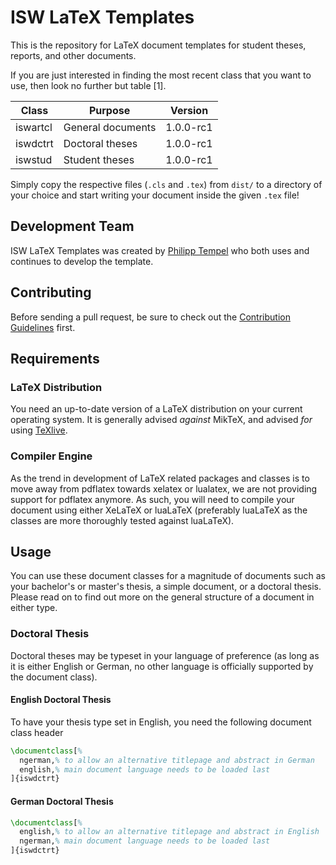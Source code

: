 # ISW LaTeX Templates

This is the repository for LaTeX document templates for student theses, reports, and other documents.

If you are just interested in finding the most recent class that you want to use, then look no further but table [1].

| Class | Purpose | Version |
|-------|---------|---------|
| iswartcl | General documents | 1.0.0-rc1 |
| iswdctrt | Doctoral theses | 1.0.0-rc1 |
| iswstud | Student theses | 1.0.0-rc1 |

Simply copy the respective files (`.cls` and `.tex`) from `dist/` to a directory of your choice and start writing your document inside the given `.tex` file!

## Development Team

ISW LaTeX Templates was created by [Philipp Tempel](http://www.isw.uni-stuttgart.de/institut/mitarbeiter/Tempel/?__locale=en) who both uses and continues to develop the template.

## Contributing

Before sending a pull request, be sure to check out the [Contribution Guidelines](CONTRIBUTING.md) first.

## Requirements

### LaTeX Distribution

You need an up-to-date version of a LaTeX distribution on your current operating system. It is generally advised *against* MikTeX, and advised *for* using [TeXlive](https://www.tug.org/texlive/).

### Compiler Engine

As the trend in development of LaTeX related packages and classes is to move away from pdflatex towards xelatex or lualatex, we are not providing support for pdflatex anymore. As such, you will need to compile your document using either XeLaTeX or luaLaTeX (preferably luaLaTeX as the classes are  more thoroughly tested against luaLaTeX).

## Usage

You can use these document classes for a magnitude of documents such as your bachelor's or master's thesis, a simple document, or a doctoral thesis. Please read on to find out more on the general structure of a document in either type.
 

### Doctoral Thesis

Doctoral theses may be typeset in your language of preference (as long as it is either English or German, no other language is officially supported by the document class).


#### English Doctoral Thesis

To have your thesis type set in English, you need the following document class header

```latex
\documentclass[%
  ngerman,% to allow an alternative titlepage and abstract in German
  english,% main document language needs to be loaded last
]{iswdctrt}
```

#### German Doctoral Thesis

```latex
\documentclass[%
  english,% to allow an alternative titlepage and abstract in English
  ngerman,% main document language needs to be loaded last
]{iswdctrt}
```
